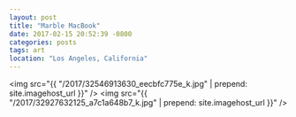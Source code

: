 ```yaml
---
layout: post
title: "Marble MacBook"
date: 2017-02-15 20:52:39 -0800
categories: posts
tags: art
location: "Los Angeles, California"
---
```


<img src="{{ "/2017/32546913630_eecbfc775e_k.jpg" | prepend: site.imagehost_url }}" />
<img src="{{ "/2017/32927632125_a7c1a648b7_k.jpg" | prepend: site.imagehost_url }}" />
